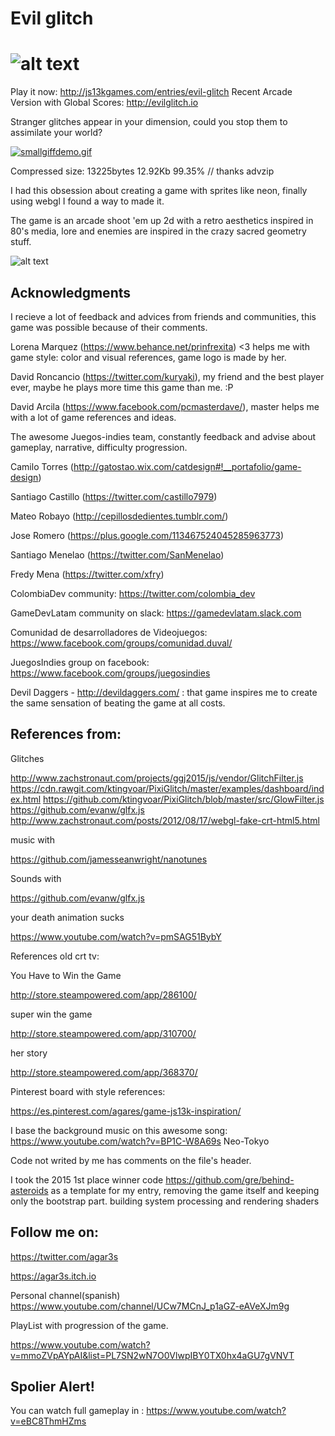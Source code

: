 # Evil glitch
![alt text](https://raw.githubusercontent.com/agar3s/devil-glitches/master/screenshots/EvilGlitchLogo.jpg "logo")
====

Play it now: http://js13kgames.com/entries/evil-glitch
Recent Arcade Version with Global Scores: http://evilglitch.io

Stranger glitches appear in your dimension, could you stop them to assimilate your world?

[![smallgiffdemo.gif](https://s10.postimg.org/ha1vbgkbd/smallgiffdemo.gif)](https://postimg.org/image/a6tzvuevp/)

Compressed size: 13225bytes 12.92Kb 99.35% // thanks advzip

I had this obsession about creating a game with sprites like neon, finally using webgl I found a way to made it.

The game is an arcade shoot 'em up 2d with a retro aesthetics inspired in 80's media, lore and enemies are inspired in the crazy sacred geometry stuff.

![alt text](https://raw.githubusercontent.com/agar3s/devil-glitches/master/screenshots/bigScreenshot-min.png "screenshot")



## Acknowledgments
I recieve a lot of feedback and advices from friends and communities, this game was possible because of their comments.

Lorena Marquez (https://www.behance.net/prinfrexita) <3 helps me with game style: color and visual references, game logo is made by her.

David Roncancio (https://twitter.com/kuryaki), my friend and the best player ever, maybe he plays more time this game than me. :P

David Arcila (https://www.facebook.com/pcmasterdave/), master helps me with a lot of game references and ideas.


The awesome Juegos-indies team, constantly feedback and advise about gameplay, narrative, difficulty progression.

Camilo Torres (http://gatostao.wix.com/catdesign#!__portafolio/game-design)

Santiago Castillo (https://twitter.com/castillo7979)

Mateo Robayo (http://cepillosdedientes.tumblr.com/)

Jose Romero (https://plus.google.com/113467524045285963773)

Santiago Menelao (https://twitter.com/SanMenelao)

Fredy Mena (https://twitter.com/xfry)


ColombiaDev community: https://twitter.com/colombia_dev

GameDevLatam community on slack: https://gamedevlatam.slack.com

Comunidad de desarrolladores de Videojuegos: https://www.facebook.com/groups/comunidad.duval/

JuegosIndies group on facebook: https://www.facebook.com/groups/juegosindies


Devil Daggers - http://devildaggers.com/ : that game inspires me to create the same sensation of beating the game at all costs.

## References from:

Glitches

http://www.zachstronaut.com/projects/ggj2015/js/vendor/GlitchFilter.js
https://cdn.rawgit.com/ktingvoar/PixiGlitch/master/examples/dashboard/index.html
https://github.com/ktingvoar/PixiGlitch/blob/master/src/GlowFilter.js
https://github.com/evanw/glfx.js
http://www.zachstronaut.com/posts/2012/08/17/webgl-fake-crt-html5.html


music with 

https://github.com/jamesseanwright/nanotunes


Sounds with

https://github.com/evanw/glfx.js


your death animation sucks

https://www.youtube.com/watch?v=pmSAG51BybY


References old crt tv:


You Have to Win the Game

http://store.steampowered.com/app/286100/


super win the game

http://store.steampowered.com/app/310700/


her story

http://store.steampowered.com/app/368370/


Pinterest board with style references:

https://es.pinterest.com/agares/game-js13k-inspiration/


I base the background music on this awesome song:
https://www.youtube.com/watch?v=BP1C-W8A69s Neo-Tokyo


Code not writed by me has comments on the file's header.

I took the 2015 1st place winner code https://github.com/gre/behind-asteroids as a template for my entry, removing the game itself and keeping only the bootstrap part.
building system
processing and rendering shaders


## Follow me on:

https://twitter.com/agar3s

https://agar3s.itch.io

Personal channel(spanish) https://www.youtube.com/channel/UCw7MCnJ_p1aGZ-eAVeXJm9g


PlayList with progression of the game.

https://www.youtube.com/watch?v=mmoZVpAYpAI&list=PL7SN2wN7O0VlwpIBY0TX0hx4aGU7gVNVT

## Spolier Alert!
You can watch full gameplay in :
https://www.youtube.com/watch?v=eBC8ThmHZms

